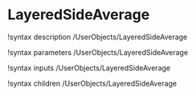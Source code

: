 <!-- MOOSE Documentation Stub: Remove this when content is added. -->

# LayeredSideAverage
!syntax description /UserObjects/LayeredSideAverage

!syntax parameters /UserObjects/LayeredSideAverage

!syntax inputs /UserObjects/LayeredSideAverage

!syntax children /UserObjects/LayeredSideAverage

